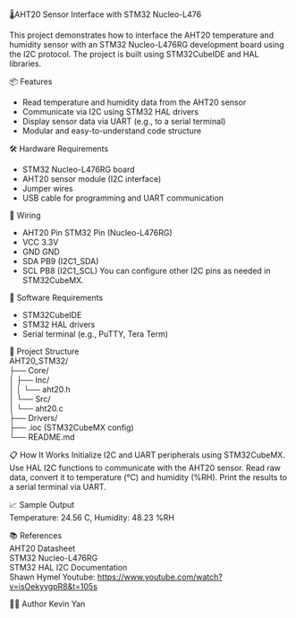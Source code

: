 🌡️AHT20 Sensor Interface with STM32 Nucleo-L476

This project demonstrates how to interface the AHT20 temperature and humidity sensor with an STM32 Nucleo-L476RG development board using the I2C protocol. The project is built using STM32CubeIDE and HAL libraries.  

📦 Features
- Read temperature and humidity data from the AHT20 sensor
- Communicate via I2C using STM32 HAL drivers
- Display sensor data via UART (e.g., to a serial terminal)
- Modular and easy-to-understand code structure

🛠️ Hardware Requirements
- STM32 Nucleo-L476RG board
- AHT20 sensor module (I2C interface)
- Jumper wires
- USB cable for programming and UART communication

🔌 Wiring
- AHT20 Pin	STM32 Pin (Nucleo-L476RG)
- VCC	3.3V
- GND	GND
- SDA	PB9 (I2C1_SDA)
- SCL	PB8 (I2C1_SCL)
You can configure other I2C pins as needed in STM32CubeMX.

🧰 Software Requirements
- STM32CubeIDE
- STM32 HAL drivers
- Serial terminal (e.g., PuTTY, Tera Term)

📁 Project Structure <br>
AHT20_STM32/  
├── Core/  
│   ├── Inc/  
│   │      └── aht20.h  
│   └── Src/  
│          └── aht20.c  
├── Drivers/  
├── .ioc (STM32CubeMX config)  
└── README.md  

📋 How It Works
Initialize I2C and UART peripherals using STM32CubeMX.
Use HAL I2C functions to communicate with the AHT20 sensor.
Read raw data, convert it to temperature (°C) and humidity (%RH).
Print the results to a serial terminal via UART.  

📈 Sample Output  
Temperature: 24.56 C, Humidity: 48.23 %RH  

📚 References  
AHT20 Datasheet  
STM32 Nucleo-L476RG  
STM32 HAL I2C Documentation  
Shawn Hymel Youtube: https://www.youtube.com/watch?v=isOekyygpR8&t=105s

🧑‍💻 Author
Kevin Yan
